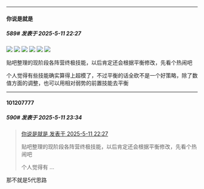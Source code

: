 ﻿
*****

####  你说是就是  
##### 589#       发表于 2025-5-11 22:27

<img src="https://p.inari.site/guest/25-05/11/6820b266a27a6.jpg" referrerpolicy="no-referrer">

<img src="https://p.inari.site/guest/25-05/11/6820b2753b407.jpg" referrerpolicy="no-referrer">

<img src="https://p.inari.site/guest/25-05/11/6820b28d83b16.jpg" referrerpolicy="no-referrer">

<img src="https://p.inari.site/guest/25-05/11/6820b296e8254.jpg" referrerpolicy="no-referrer">

<img src="https://p.inari.site/guest/25-05/11/6820b29f3c7d8.jpg" referrerpolicy="no-referrer">

<img src="https://p.inari.site/guest/25-05/11/6820b2aaa6373.jpg" referrerpolicy="no-referrer">

贴吧整理的现阶段各阵营终极技能，以后肯定还会根据平衡修改，先看个热闹吧

个人觉得有些技能确实算得上超模了，不过平衡的话全砍不是一个好策略，除了数值方面的调整，也可以用相对弱势的前置技能去平衡


*****

####  101207777  
##### 590#       发表于 2025-5-11 23:34

<blockquote><a href="httphttps://stage1st.com/2b/forum.php?mod=redirect&amp;goto=findpost&amp;pid=67804051&amp;ptid=2196156" target="_blank">你说是就是 发表于 2025-5-11 22:27</a>

贴吧整理的现阶段各阵营终极技能，以后肯定还会根据平衡修改，先看个热闹吧

个人觉得有 ...</blockquote>
那不就是5代思路

